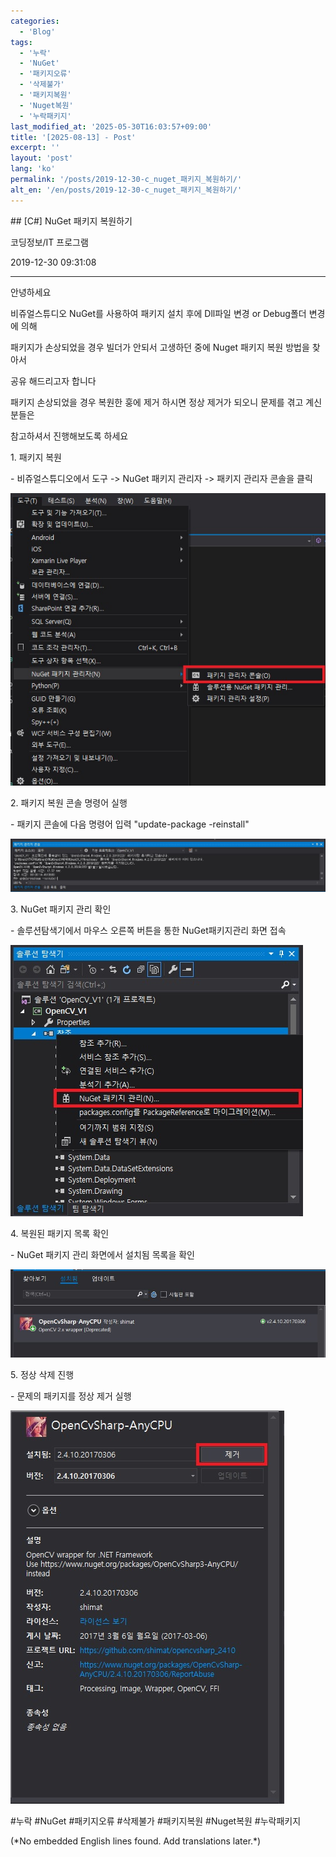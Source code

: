 ```yaml
---
categories:
  - 'Blog'
tags:
  - '누락'
  - 'NuGet'
  - '패키지오류'
  - '삭제불가'
  - '패키지복원'
  - 'Nuget복원'
  - '누락패키지'
last_modified_at: '2025-05-30T16:03:57+09:00'
title: '[2025-08-13] - Post'
excerpt: ''
layout: 'post'
lang: 'ko'
permalink: '/posts/2019-12-30-c_nuget_패키지_복원하기/'
alt_en: '/en/posts/2019-12-30-c_nuget_패키지_복원하기/'
---
```


<div class="lang-panel lang-ko" lang="ko">
## [C#] NuGet 패키지 복원하기

코딩정보/IT 프로그램

2019-12-30 09:31:08

* * *

안녕하세요

비쥬얼스튜디오 NuGet를 사용하여 패키지 설치 후에 Dll파일 변경 or Debug폴더 변경에 의해

패키지가 손상되었을 경우 빌더가 안되서 고생하던 중에 Nuget 패키지 복원 방법을 찾아서

공유 해드리고자 합니다

패키지 손상되었을 경우 복원한 훙에 제거 하시면 정상 제거가 되오니 문제를 겪고 계신 분들은

참고하셔서 진행해보도록 하세요

1\. 패키지 복원

\- 비쥬얼스튜디오에서 도구 -> NuGet 패키지 관리자 -> 패키지 관리자 콘솔을 클릭

![](/assets/images/c_nuget_패키지_복원하기/img.jpg)

2\. 패키지 복원 콘솔 명령어 실행

\- 패키지 콘솔에 다음 명령어 입력 "update-package -reinstall"

![](/assets/images/c_nuget_패키지_복원하기/img_1.jpg)

3\. NuGet 패키지 관리 확인

\- 솔루션탐색기에서 마우스 오른쪽 버튼을 통한 NuGet패키지관리 화면 접속

![](/assets/images/c_nuget_패키지_복원하기/img_2.jpg)

4\. 복원된 패키지 목록 확인

\- NuGet 패키지 관리 화면에서 설치됨 목록을 확인

![](/assets/images/c_nuget_패키지_복원하기/img_3.jpg)

5\. 정상 삭제 진행

\- 문제의 패키지를 정상 제거 실행

![](/assets/images/c_nuget_패키지_복원하기/img_4.jpg)

  

#누락 #NuGet #패키지오류 #삭제불가 #패키지복원 #Nuget복원 #누락패키지


</div>
<div class="lang-panel lang-en" lang="en">
(*No embedded English lines found. Add translations later.*)

</div>
